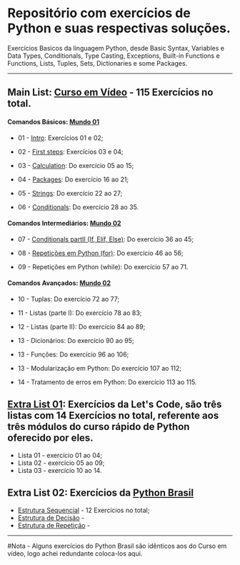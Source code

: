 # Repositório com exercícios de Python e suas respectivas soluções.


Exercícios Basicos da linguagem Python, desde Basic Syntax, Variables e Data Types, Conditionals, Type Casting, Exceptions, Built-in Functions e Functions, Lists, Tuples, Sets, Dictionaries e some Packages.

---

## Main List: [Curso em Vídeo](https://www.youtube.com/playlist?list=PLHz_AreHm4dm6wYOIW20Nyg12TAjmMGT-) - 115 Exercícios no total.


#### Comandos Básicos: [Mundo 01](https://www.youtube.com/playlist?list=PLHz_AreHm4dlKP6QQCekuIPky1CiwmdI6)


- 01 - [Intro](https://github.com/marcoshsq/List-of-python-exercises/tree/main/Main_list/01_Comandos_B%C3%A1sicos/01_Intro): Exercícios 01 e 02;
  
- 02 - [First steps](https://github.com/marcoshsq/List-of-python-exercises/tree/main/Main_list/01_Comandos_B%C3%A1sicos/02_First_steps): Exercícios 03 e 04;

- 03 - [Calculation](https://github.com/marcoshsq/List-of-python-exercises/tree/main/Main_list/01_Comandos_B%C3%A1sicos/03_Calculation): Do exercício 05 ao 15;

- 04 - [Packages](https://github.com/marcoshsq/List-of-python-exercises/tree/main/Main_list/01_Comandos_B%C3%A1sicos/04_Packages): Do exercício 16 ao 21;

- 05 - [Strings](https://github.com/marcoshsq/List-of-python-exercises/tree/main/Main_list/01_Comandos_B%C3%A1sicos/05_Strings): Do exercício 22 ao 27;

- 06 - [Conditionals](https://github.com/marcoshsq/List-of-python-exercises/tree/main/Main_list/01_Comandos_B%C3%A1sicos/06_Conditionals): Do exercício 28 ao 35.

#### Comandos Intermediários: [Mundo 02](https://www.youtube.com/playlist?list=PLHz_AreHm4dk_nZHmxxf_J0WRAqy5Czye)

- 07 - [Conditionals partII (If, Elif, Else)](https://github.com/marcoshsq/List-of-python-exercises/tree/main/Main_list/02_Comandos_Intermedi%C3%A1rios/07_Conditionals_II_(If%2C%20Elif%2C%20Else)): Do exercício 36 ao 45; 

- 08 - [Repetições em Python (for)](https://github.com/marcoshsq/List-of-python-exercises/tree/main/Main_list/02_Comandos_Intermedi%C3%A1rios/08_Repetitions_(for)): Do exercício 46 ao 56;

- 09 - Repetições em Python (while): Do exercício 57 ao 71.

#### Comandos Avançados: [Mundo 02](https://www.youtube.com/playlist?list=PLHz_AreHm4dksnH2jVTIVNviIMBVYyFnH)

- 10 - Tuplas: Do exercício 72 ao 77;

- 11 - Listas (parte I): Do exercício 78 ao 83;

- 12 - Listas (parte II): Do exercício 84 ao 89;

- 13 - Dicionários: Do exercício 90 ao 95;

- 13 - Funções: Do exercício 96 ao 106;

- 13 - Modularização em Python: Do exercício 107 ao 112;

- 14 - Tratamento de erros em Python: Do exercício 113 ao 115.


##

## [Extra List 01](https://github.com/marcoshsq/List-of-python-exercises/tree/main/Extra_list_01): Exercícios da Let's Code, são três listas com 14 Exercícios no total, referente aos três módulos do curso rápido de Python oferecido por eles.

- Lista 01 - exercício 01 ao 04;
- Lista 02 - exercício 05 ao 09;
- Lista 03 - exercício 10 ao 14.

##

## Extra List 02: Exercícios da [Python Brasil](https://wiki.python.org.br/ListaDeExercicios)

- [Estrutura Sequencial](https://github.com/marcoshsq/List-of-python-exercises/tree/main/Extra_list_02/01_Estrutura_Sequencial) - 12 Exercícios no total; 
- [Estrutura de Decisão](https://github.com/marcoshsq/List-of-python-exercises/tree/main/Extra_list_02/02_Estrutura_Decis%C3%A3o) - 
- [Estrutura de Repetição]() - 



---
#Nota - Alguns exercícios do Python Brasil são idênticos aos do Curso em vídeo, logo achei redundante coloca-los aqui.





